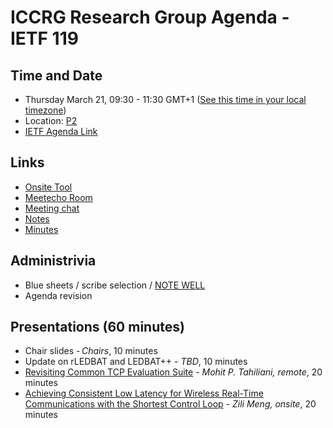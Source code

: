 # ICCRG Research Group Agenda - IETF 119

## Time and Date

* Thursday March 21, 09:30 - 11:30 GMT+1 ([See this time in your local timezone](https://www.timeanddate.com/worldclock/fixedtime.html?msg=ICCRG+at+IETF+119&iso=20240321T0930&p1=47&ah=2))
* Location: [P2](https://datatracker.ietf.org/meeting/119/floor-plan?room=p2)
* [IETF Agenda Link](https://datatracker.ietf.org/meeting/119/agenda/?show=iccrg)

## Links

* [Onsite Tool](https://meetings.conf.meetecho.com/onsite119/?group=iccrg&short=iccrg&item=1)
* [Meetecho Room](https://meetings.conf.meetecho.com/ietf119/?group=iccrg&short=iccrg&item=1)
* [Meeting chat](https://zulip.ietf.org/#narrow/stream/iccrg)
* [Notes](https://notes.ietf.org/notes-ietf-119-iccrg) 
* [Minutes](https://datatracker.ietf.org/doc/minutes-119-iccrg/)

## Administrivia

* Blue sheets / scribe selection / [NOTE WELL](https://www.irtf.org/policies/irtf-note-well-2021-05.pdf) 
* Agenda revision

## Presentations (60 minutes)

- Chair slides - _Chairs_, 10 minutes
- Update on rLEDBAT and LEDBAT++ - _TBD_, 10 minutes
- [Revisiting Common TCP Evaluation Suite](https://datatracker.ietf.org/doc/draft-irtf-iccrg-tcpeval/) - _Mohit P. Tahiliani, remote_, 20 minutes
- [Achieving Consistent Low Latency for Wireless Real-Time Communications with the Shortest Control Loop](https://zilimeng.com/papers/zhuge-sigcomm22.pdf) - _Zili Meng, onsite_, 20 minutes

